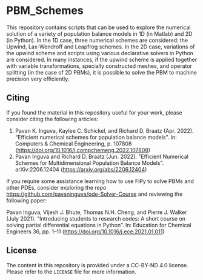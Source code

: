 # PBM_Schemes
This repository contains scripts that can be used to explore the numerical solution of a variety of population balance models in 1D (in Matlab) and 2D (in Python). In the 1D case, three numerical schemes are considered: the Upwind, Lax-Wendroff and Leapfrog schemes. In the 2D case, variations of the upwind scheme and scripts using various declarative solvers in Python are considered. In many instances, if the upwind scheme is applied together with variable transformations, specially constructed meshes, and operator splitting (in the case of 2D PBMs), it is possible to solve the PBM to machine precision very efficiently. 

## Citing

If you found the material in this repository useful for your work, please consider citing the following articles:

1. Pavan K. Inguva, Kaylee C. Schickel, and Richard D. Braatz (Apr. 2022). “Efficient numerical schemes for population balance models”. In: Computers & Chemical Engineering, p. 107808 (https://doi.org/10.1016/j.compchemeng.2022.107808)
2. Pavan Inguva and Richard D. Braatz (Jun. 2022). "Efficient Numerical Schemes for Multidimensional Population Balance Models". 	arXiv:2206.12404 (https://arxiv.org/abs/2206.12404) 

If you require some assistance learning how to use FiPy to solve PBMs and other PDEs, consider exploring the repo https://github.com/pavaninguva/pde-Solver-Course and reviewing the following paper:

Pavan Inguva, Vijesh J. Bhute, Thomas N.H. Cheng, and Pierre J. Walker (July 2021). “Introducing students to research codes: A short course on solving partial differential equations in Python”. In: Education for Chemical Engineers 36, pp. 1–11 (https://doi.org/10.1016/j.ece.2021.01.011)

## License

The content in this repository is provided under a CC-BY-ND 4.0 license. Please refer to the `LICENSE` file for more information.


